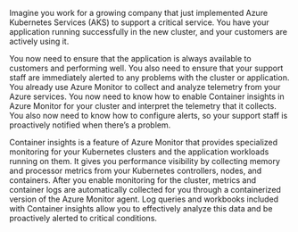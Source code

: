 Imagine you work for a growing company that just implemented Azure Kubernetes Services (AKS) to support a critical service. You have your application running successfully in the new cluster, and your customers are actively using it.

You now need to ensure that the application is always available to customers and performing well. You also need to ensure that your support staff are immediately alerted to any problems with the cluster or application. You already use Azure Monitor to collect and analyze telemetry from your Azure services. You now need to know how to enable Container insights in Azure Monitor for your cluster and interpret the telemetry that it collects. You also now need to know how to configure alerts, so your support staff is proactively notified when there’s a problem.

Container insights is a feature of Azure Monitor that provides specialized monitoring for your Kubernetes clusters and the application workloads running on them.  It gives you performance visibility by collecting memory and processor metrics from your Kubernetes controllers, nodes, and containers. After you enable monitoring for the cluster, metrics and container logs are automatically collected for you through a containerized version of the Azure Monitor agent. Log queries and workbooks included with Container insights allow you to effectively analyze this data and be proactively alerted to critical conditions.
